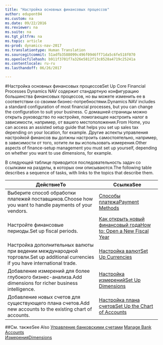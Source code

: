 ```yaml
---
title: "Настройка основных финансовых процессов"
author: edupont04
ms.custom: na
ms.date: 09/22/2016
ms.reviewer: na
ms.suite: na
ms.tgt_pltfrm: na
ms.topic: article
ms-prod: dynamics-nav-2017
ms.translationtype: Human Translation
ms.sourcegitcommit: 51adfb3588099c496f0946ff71da5c6fe518f070
ms.openlocfilehash: b911f3701f7a326e5812f13c8528a4719c25241a
ms.contentlocale: ru-ru
ms.lasthandoff: 06/26/2017

---
```


#<a name="set-up-core-financial-processes"></a><span data-ttu-id="f651e-102">Настройка основных финансовых процессов</span><span class="sxs-lookup"><span data-stu-id="f651e-102">Set Up Core Financial Processes</span></span>
<span data-ttu-id="f651e-103">Dynamics NAV содержит стандартную конфигурацию большинства финансовых процессов, но вы можете изменить ее в соответствии со своими бизнес-потребностями.</span><span class="sxs-lookup"><span data-stu-id="f651e-103">Dynamics NAV includes a standard configuration of most financial processes, but you can change the configuration to suit your business.</span></span>
<span data-ttu-id="f651e-104">С домашней страницы можно открыть руководство по настройке, помогающее настроить налог в зависимости, например, от вашего местоположения.</span><span class="sxs-lookup"><span data-stu-id="f651e-104">From Home, you can access an assisted setup guide that helps you set up sales tax depending on your location, for example.</span></span> <span data-ttu-id="f651e-105">Другие аспекты управления настройкой финансов вы должны настроить самостоятельно, например, в зависимости от того, хотите ли вы использовать измерения.</span><span class="sxs-lookup"><span data-stu-id="f651e-105">Other aspects of finance-setup management you must set up yourself, depending on whether you want to use dimensions, for example.</span></span>  

<span data-ttu-id="f651e-106">В следующей таблице приводится последовательность задач со ссылками на разделы, в которых они описываются.</span><span class="sxs-lookup"><span data-stu-id="f651e-106">The following table describes a sequence of tasks, with links to the topics that describe them.</span></span>

| <span data-ttu-id="f651e-107">Действие</span><span class="sxs-lookup"><span data-stu-id="f651e-107">To</span></span>                                                                  | <span data-ttu-id="f651e-108">Ссылка</span><span class="sxs-lookup"><span data-stu-id="f651e-108">See</span></span>                      |
|---------------------------------------------------------------------|--------------------------|
|<span data-ttu-id="f651e-109">Выберите способ обработки платежей поставщиков.</span><span class="sxs-lookup"><span data-stu-id="f651e-109">Choose how you want to handle payments of your vendors.</span></span>|[<span data-ttu-id="f651e-110">Способы платежа</span><span class="sxs-lookup"><span data-stu-id="f651e-110">Payment Methods</span></span>](finance-setup-payment-methods.md)|
|<span data-ttu-id="f651e-111">Настройте финансовые периоды.</span><span class="sxs-lookup"><span data-stu-id="f651e-111">Set up fiscal periods.</span></span>|[<span data-ttu-id="f651e-112">Как открыть новый финансовый года</span><span class="sxs-lookup"><span data-stu-id="f651e-112">How to: Open a New Fiscal Year</span></span>](finance-setup-how-open-new-fiscal-year.md)|
|<span data-ttu-id="f651e-113">Настройка дополнительных валюты при ведении международной торговли.</span><span class="sxs-lookup"><span data-stu-id="f651e-113">Set up additional currencies if you have international trade.</span></span>|[<span data-ttu-id="f651e-114">Настройка валют</span><span class="sxs-lookup"><span data-stu-id="f651e-114">Set Up Currencies</span></span>](finance-setup-setup-currencies.md)|
|<span data-ttu-id="f651e-115">Добавление измерений для более глубокого бизнес-анализа.</span><span class="sxs-lookup"><span data-stu-id="f651e-115">Add dimensions for richer business intelligence.</span></span>|[<span data-ttu-id="f651e-116">Настройка измерений</span><span class="sxs-lookup"><span data-stu-id="f651e-116">Set Up Dimensions</span></span>](finance-setup-setup-dimensions.md)|
|<span data-ttu-id="f651e-117">Добавление новых счетов для существующего плана счетов.</span><span class="sxs-lookup"><span data-stu-id="f651e-117">Add new accounts to the existing chart of accounts.</span></span>|[<span data-ttu-id="f651e-118">Настройка плана счетов</span><span class="sxs-lookup"><span data-stu-id="f651e-118">Set Up the Chart of Accounts</span></span>](finance-setup-setup-chart-accounts.md)|



##<a name="see-also"></a><span data-ttu-id="f651e-119">См. также</span><span class="sxs-lookup"><span data-stu-id="f651e-119">See Also</span></span>
<span data-ttu-id="f651e-120">[Управление банковскими счетами](bank-manage-bank-accounts.md)  </span><span class="sxs-lookup"><span data-stu-id="f651e-120">[Manage Bank Accounts](bank-manage-bank-accounts.md)  </span></span>  
[<span data-ttu-id="f651e-121">Измерения</span><span class="sxs-lookup"><span data-stu-id="f651e-121">Dimensions</span></span>](finance-setup-dimensions.md)  

